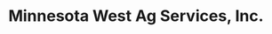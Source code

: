 ---
title: "Minnesota West Ag Services, Inc."
url: /bird-island/minnesota-west-ag-services-inc/
shop: Landwirtschaftlich
---
